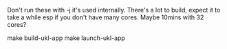 Don't run these with -j it's used internally.
There's a lot to build, expect it to take a while esp if you don't have many cores. Maybe 10mins with 32 cores?

make build-ukl-app
make launch-ukl-app
